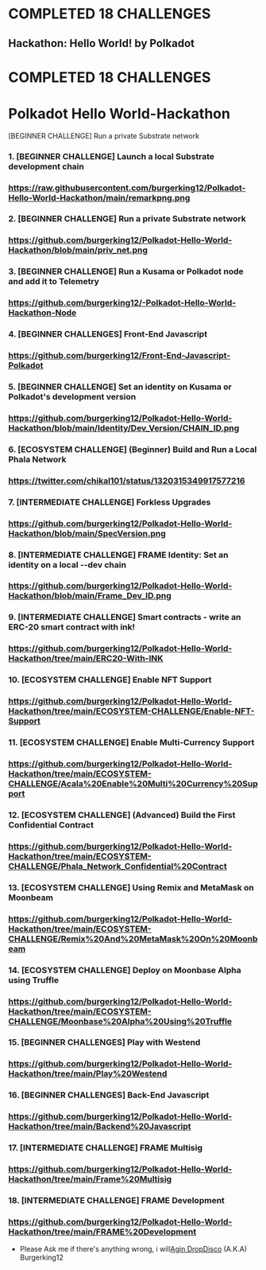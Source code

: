 # COMPLETED 18 CHALLENGES
## Hackathon: Hello World! by Polkadot
# COMPLETED 18 CHALLENGES

# Polkadot Hello World-Hackathon

[BEGINNER CHALLENGE] Run a private Substrate network
 
### 1. [BEGINNER CHALLENGE] Launch a local Substrate development chain
### https://raw.githubusercontent.com/burgerking12/Polkadot-Hello-World-Hackathon/main/remarkpng.png

### 2. [BEGINNER CHALLENGE] Run a private Substrate network
### https://github.com/burgerking12/Polkadot-Hello-World-Hackathon/blob/main/priv_net.png

### 3. [BEGINNER CHALLENGE] Run a Kusama or Polkadot node and add it to Telemetry
### https://github.com/burgerking12/-Polkadot-Hello-World-Hackathon-Node

### 4. [BEGINNER CHALLENGES] Front-End Javascript
### https://github.com/burgerking12/Front-End-Javascript-Polkadot

### 5. [BEGINNER CHALLENGE] Set an identity on Kusama or Polkadot's development version
### https://github.com/burgerking12/Polkadot-Hello-World-Hackathon/blob/main/Identity/Dev_Version/CHAIN_ID.png

### 6. [ECOSYSTEM CHALLENGE] (Beginner) Build and Run a Local Phala Network
### https://twitter.com/chikal101/status/1320315349917577216

### 7. [INTERMEDIATE CHALLENGE] Forkless Upgrades
### https://github.com/burgerking12/Polkadot-Hello-World-Hackathon/blob/main/SpecVersion.png

### 8. [INTERMEDIATE CHALLENGE] FRAME Identity: Set an identity on a local --dev chain
### https://github.com/burgerking12/Polkadot-Hello-World-Hackathon/blob/main/Frame_Dev_ID.png

### 9. [INTERMEDIATE CHALLENGE] Smart contracts - write an ERC-20 smart contract with ink!
### https://github.com/burgerking12/Polkadot-Hello-World-Hackathon/tree/main/ERC20-With-INK

### 10. [ECOSYSTEM CHALLENGE] Enable NFT Support
### https://github.com/burgerking12/Polkadot-Hello-World-Hackathon/tree/main/ECOSYSTEM-CHALLENGE/Enable-NFT-Support

### 11. [ECOSYSTEM CHALLENGE] Enable Multi-Currency Support
### https://github.com/burgerking12/Polkadot-Hello-World-Hackathon/tree/main/ECOSYSTEM-CHALLENGE/Acala%20Enable%20Multi%20Currency%20Support

### 12. [ECOSYSTEM CHALLENGE] (Advanced) Build the First Confidential Contract
### https://github.com/burgerking12/Polkadot-Hello-World-Hackathon/tree/main/ECOSYSTEM-CHALLENGE/Phala_Network_Confidential%20Contract

### 13. [ECOSYSTEM CHALLENGE] Using Remix and MetaMask on Moonbeam
### https://github.com/burgerking12/Polkadot-Hello-World-Hackathon/tree/main/ECOSYSTEM-CHALLENGE/Remix%20And%20MetaMask%20On%20Moonbeam

### 14. [ECOSYSTEM CHALLENGE] Deploy on Moonbase Alpha using Truffle
### https://github.com/burgerking12/Polkadot-Hello-World-Hackathon/tree/main/ECOSYSTEM-CHALLENGE/Moonbase%20Alpha%20Using%20Truffle

### 15. [BEGINNER CHALLENGES] Play with Westend
### https://github.com/burgerking12/Polkadot-Hello-World-Hackathon/tree/main/Play%20Westend

### 16. [BEGINNER CHALLENGES] Back-End Javascript
### https://github.com/burgerking12/Polkadot-Hello-World-Hackathon/tree/main/Backend%20Javascript

### 17. [INTERMEDIATE CHALLENGE] FRAME Multisig
### https://github.com/burgerking12/Polkadot-Hello-World-Hackathon/tree/main/Frame%20Multisig

### 18. [INTERMEDIATE CHALLENGE] FRAME Development
### https://github.com/burgerking12/Polkadot-Hello-World-Hackathon/tree/main/FRAME%20Development


* Please Ask me if there's anything wrong, i will[Agin DropDisco](https://twitter.com/agin_webdev) (A.K.A) Burgerking12 
